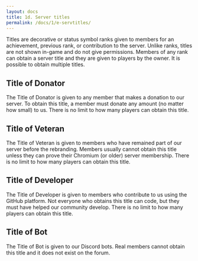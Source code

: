 ```yaml
---
layout: docs
title: 1d. Server titles
permalink: /docs/1/e-servtitles/
---
```

Titles are decorative or status symbol ranks given to members for an achievement, previous rank, or contribution to the server.
Unlike ranks, titles are not shown in-game and do not give permissions.
Members of any rank can obtain a server title and they are given to players by the owner.
It is possible to obtain multiple titles.

## Title of Donator
The Title of Donator is given to any member that makes a donation to our server.
To obtain this title, a member must donate any amount (no matter how small) to us.
There is no limit to how many players can obtain this title.

## Title of Veteran
The Title of Veteran is given to members who have remained part of our server before the rebranding.
Members usually cannot obtain this title unless they can prove their Chromium (or older) server membership.
There is no limit to how many players can obtain this title.

## Title of Developer
The Title of Developer is given to members who contribute to us using the GitHub platform.
Not everyone who obtains this title can code, but they must have helped our community develop.
There is no limit to how many players can obtain this title.

## Title of Bot
The Title of Bot is given to our Discord bots.
Real members cannot obtain this title and it does not exist on the forum.
